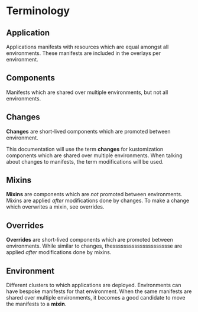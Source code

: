 # Terminology
## Application
Applications manifests with resources which are equal amongst all environments. These manifests are included in the overlays per environment.

## Components
Manifests which are shared over multiple environments, but not all environments.

## Changes
__Changes__ are short-lived components which are promoted between environment.

This documentation will use the term __changes__ for kustomization components which are shared over multiple environments. When talking about changes to manifests, the term modifications will be used.

## Mixins
__Mixins__ are components which are *not* promoted between environments.
Mixins are applied *after* modifications done by changes.
To make a change which overwrites a mixin, see overrides.

## Overrides
__Overrides__ are short-lived components which are promoted between environments.
While similar to changes, thessssssssssssssssssssse are applied *after* modifications done by mixins.

## Environment
Different clusters to which applications are deployed.
Environments can have bespoke manifests for that environment.
When the same manifests are shared over multiple environments, it becomes a good candidate to move the manifests to a __mixin__.
